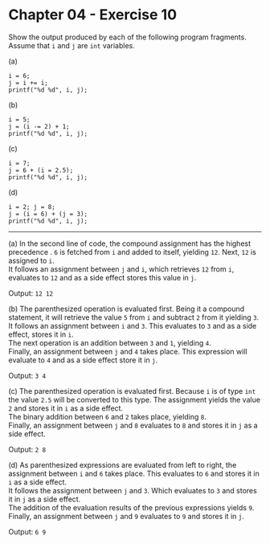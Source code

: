 # Chapter 04 - Exercise 10

Show the output produced by each of the following program fragments. Assume that `i` and `j` are `int` variables.

(a) 
```
i = 6;  
j = i += i;  
printf("%d %d", i, j);  
```
(b) 
```
i = 5;  
j = (i -= 2) + 1;  
printf("%d %d", i, j);  
```
(c) 
```
i = 7;  
j = 6 + (i = 2.5);  
printf("%d %d", i, j);  
```
(d) 
```
i = 2; j = 8;  
j = (i = 6) + (j = 3);  
printf("%d %d", i, j);  
```

---

(a) 
In the second line of code, the compound assignment has the highest precedence . `6` is fetched from `i` and added to itself, yielding `12`. Next, `12` is assigned to `i`.  
It follows an assignment between `j` and `i`, which retrieves `12` from `i`, evaluates to `12` and as a side effect stores this  value in `j`.  

Output: `12 12`

(b) 
The parenthesized operation is evaluated first. Being it a compound statement, it will retrieve the value `5` from `i` and subtract `2` from it yielding `3`. It follows an assignment between `i` and `3`. This evaluates to `3` and as a side effect, stores it in `i`.  
The next operation is an addition between `3` and `1`, yielding `4`.  
Finally, an assignment between `j` and `4` takes place. This expression will evaluate to `4` and as a side effect store it in `j`.  

Output: `3 4`  

(c) 
The parenthesized operation is evaluated first. Because `i` is of type `int` the value `2.5` will be converted to this type. The assignment yields the value `2` and stores it  in `i` as a side effect.  
The binary addition between `6` and `2` takes place, yielding `8`.  
Finally, an assignment between `j` and `8` evaluates to `8` and stores it in `j` as a side effect.  

Output: `2 8`  

(d) 
As parenthesized expressions are evaluated from left to right, the assignment between `i` and `6` takes place. This evaluates to `6` and stores it in `i` as a side effect.  
It follows the assignment between `j` and `3`. Which evaluates to `3` and stores it in `j` as a side effect.  
The addition of the evaluation results of the previous expressions yields `9`.  
Finally, an assignment between `j` and `9` evaluates to `9` and stores it in `j`.  

Output: `6 9`  
